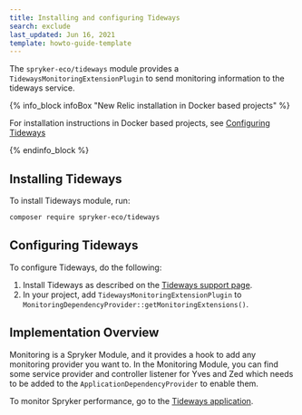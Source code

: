 ```yaml
---
title: Installing and configuring Tideways
search: exclude
last_updated: Jun 16, 2021
template: howto-guide-template
---
```


The `spryker-eco/tideways` module provides a `TidewaysMonitoringExtensionPlugin` to send monitoring information to the tideways service.

{% info_block infoBox "New Relic installation in Docker based projects" %}

For installation instructions in Docker based projects, see [Configuring Tideways](/docs/scos/dev/the-docker-sdk/{{page.version}}/configuring-services.html#configuring-tideways)

{% endinfo_block %}

## Installing Tideways

To install Tideways module, run:

```bash
composer require spryker-eco/tideways
```

## Configuring Tideways

To configure Tideways, do the following:
1. Install Tideways as described on the [Tideways support page](https://support.tideways.com/article/85-install-on-debian-ubuntu).
2. In your project, add `TidewaysMonitoringExtensionPlugin` to  `MonitoringDependencyProvider::getMonitoringExtensions()`.

## Implementation Overview

Monitoring is a Spryker Module, and it provides a hook to add any monitoring provider you want to. In the Monitoring Module, you can find some service provider and controller listener for Yves and Zed which needs to be added to the `ApplicationDependencyProvider` to enable them.

To monitor Spryker performance, go to the [Tideways application](https://app.tideways.io/login).
